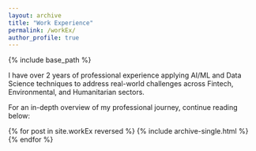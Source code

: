 ```yaml
---
layout: archive
title: "Work Experience"
permalink: /workEx/
author_profile: true
---
```


{% include base_path %}

I have over 2 years of professional experience applying AI/ML and Data Science techniques to address real-world challenges across Fintech, Environmental, and Humanitarian sectors.

For an in-depth overview of my professional journey, continue reading below:

{% for post in site.workEx reversed %}
  {% include archive-single.html %}
{% endfor %}
